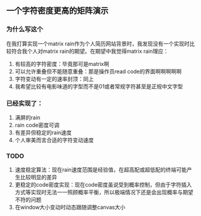 ## 一个字符密度更高的矩阵演示

### 为什么写这个
在我打算实现一个matrix rain作为个人简历网站背景时，我发现没有一个实现时比较符合我个人对matrix rain的期望。在期望中我觉得matrix rain理应：
1. 有较高的字符密度：毕竟那可是matrix啊
2. 可以允许重叠但不能随意重叠：那是操作员read code的界面啊啊啊啊啊
3. 字符变动有一定的速率封顶：同上
4. 我希望比较有电影味道的字型而不是01或者常规字符甚至是正规中文字型

### 已经实现了：
1. 满屏的rain
2. rain code密度可调
3. 有差异但稳定的rain速度
4. 个人审美而言合适的字符变动速度

### TODO
1. 速度稳定算法：现在rain速度范围是经验值，在超高配或超低配的终端可能产生比较明显的差异
2. 更稳定的code密度实现：现在code密度虽说受到概率控制，但由于字符插入方式等实现时无法一一照顾概率平衡，所以极端情况下还是会出现概率与期望不符的问题
3. 在window大小变动时动态跟随调整canvas大小
